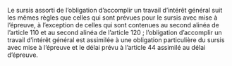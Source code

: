 Le sursis assorti de l’obligation d’accomplir un travail d’intérêt général suit les mêmes règles que celles qui sont prévues pour le sursis avec mise à l’épreuve, à l’exception de celles qui sont contenues au second alinéa de l’article 110 et au second alinéa de l’article 120 ; l’obligation d’accomplir un travail d’intérêt général est assimilée à une obligation particulière du sursis avec mise à l’épreuve et le délai prévu à l’article 44 assimilé au délai d’épreuve.